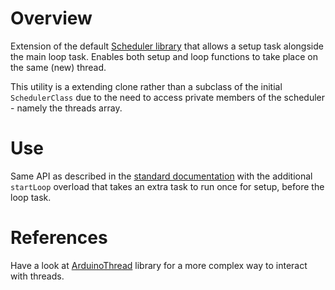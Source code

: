 # Overview
Extension of the default [Scheduler library](https://github.com/arduino/ArduinoCore-mbed/tree/main/libraries/Scheduler) that allows 
a setup task alongside the main loop task. Enables both setup and loop functions to take place on the same (new) thread.

This utility is a extending clone rather than a subclass of the initial `SchedulerClass` due to the need to access private members of the scheduler - namely the threads array.

# Use
Same API as described in the [standard documentation](http://www.arduino.cc/en/Reference/Scheduler) with the additional `startLoop` overload that takes an extra task to run once for setup, before the loop task.

# References
Have a look at [ArduinoThread](https://github.com/ivanseidel/ArduinoThread) library for a more complex way to interact with threads.